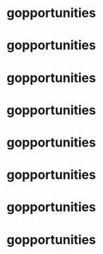 # gopportunities
# gopportunities
# gopportunities
# gopportunities
# gopportunities
# gopportunities
# gopportunities
# gopportunities
